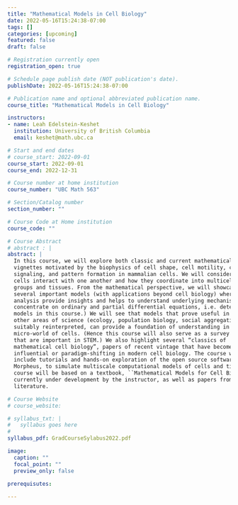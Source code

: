 ```yaml
---
title: "Mathematical Models in Cell Biology"
date: 2022-05-16T15:24:38-07:00
tags: []
categories: [upcoming]
featured: false
draft: false

# Registration currently open
registration_open: true

# Schedule page publish date (NOT publication's date).
publishDate: 2022-05-16T15:24:38-07:00

# Publication name and optional abbreviated publication name.
course_title: "Mathematical Models in Cell Biology"

instructors:
- name: Leah Edelstein-Keshet
  institution: University of British Columbia
  email: keshet@math.ubc.ca

# Start and end dates
# course_start: 2022-09-01
course_start: 2022-09-01
course_end: 2022-12-31

# Course number at home institution
course_number: "UBC Math 563"

# Section/Catalog number
section_number: ""

# Course Code at Home institution
course_code: ""

# Course Abstract
# abstract : |
abstract: |
  In this course, we will explore both classic and current mathematical
  vignettes motivated by the biophysics of cell shape, cell motility, cell
  signaling, and pattern formation in mammalian cells. We will consider how
  cells interact with one another and how they coordinate into multicellular
  groups and tissues. From the mathematical perspective, we will showcase
  several important models (with applications beyond cell biology) where
  analysis provide insights and helps to understand underlying mechanisms. (We
  concentrate on ordinary and partial differential equations, i.e. deterministic
  models in this course.) We will see that models that prove useful in many
  other areas of science (ecology, population biology, social aggregation),
  suitably reinterpreted, can provide a foundation of understanding in the
  micro-world of cells. (Hence this course will also serve as a survey of PDEs
  that are important in STEM.) We also highlight several “classics of
  mathematical cell biology”, papers of recent vintage that have become
  influential or paradigm-shifting in modern cell biology. The course will
  include tutorials and hands-on exploration of the open source software,
  Morpheus, to simulate multiscale computational models of cells and tissue. The
  course will be based on a textbook, ``Mathematical Models for Cell Biology’’
  currently under development by the instructor, as well as papers from the
  literature.

# Course Website
# course_website: 

# syllabus_txt: |
#   syllabus goes here
#
syllabus_pdf: GradCourseSylabus2022.pdf

image:
  caption: ""
  focal_point: ""
  preview_only: false

prerequisutes:
  
---
```

